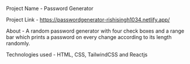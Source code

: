 
Project Name - Password Generator

Project Link - https://passwordgenerator-rishisingh1034.netlify.app/

About - A random password generator with four check boxes and a range bar which prints a password on every change according to its length randomly.

Technologies used - HTML, CSS, TailwindCSS and Reactjs
